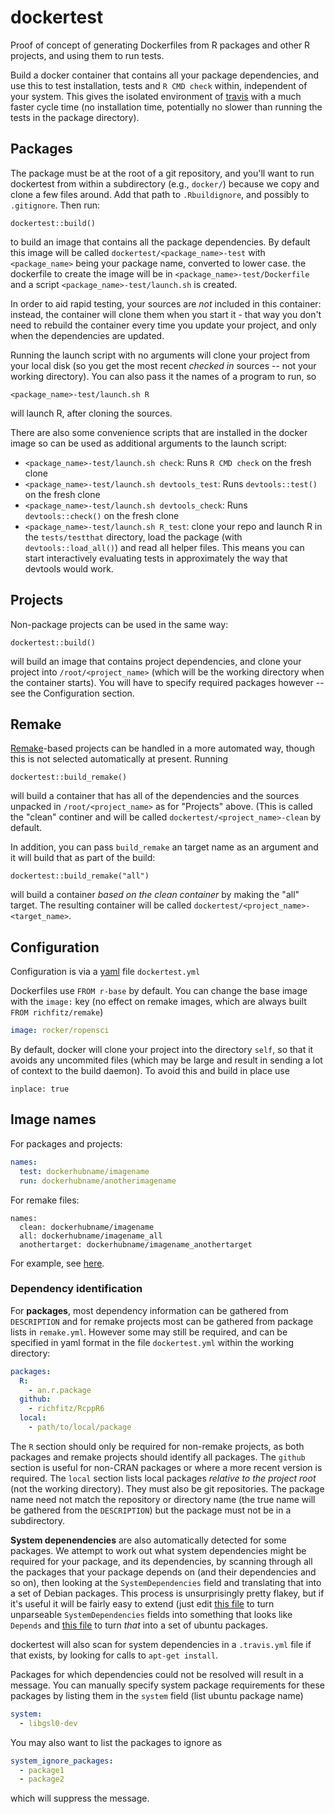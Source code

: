 # dockertest

Proof of concept of generating Dockerfiles from R packages and other R projects, and using them to run tests.

Build a docker container that contains all your package dependencies, and use this to test installation, tests and `R CMD check` within, independent of your system.  This gives the isolated environment of [travis](https://travis.org) with a much faster cycle time (no installation time, potentially no slower than running the tests in the package directory).

## Packages

The package must be at the root of a git repository, and you'll want to run dockertest from within a subdirectory (e.g., `docker/`) because we copy and clone a few files around.  Add that path to `.Rbuildignore`, and possibly to `.gitignore`.  Then run:

```
dockertest::build()
```

to build an image that contains all the package dependencies.  By default this image will be called `dockertest/<package_name>-test` with `<package_name>` being your package name, converted to lower case.  the dockerfile to create the image will be in `<package_name>-test/Dockerfile` and a script `<package_name>-test/launch.sh` is created.

In order to aid rapid testing, your sources are *not* included in this container: instead, the container will clone them when you start it - that way you don't need to rebuild the container every time you update your project, and only when the dependencies are updated.

Running the launch script with no arguments will clone your project from your local disk (so you get the most recent *checked in* sources -- not your working directory).  You can also pass it the names of a program to run, so

```
<package_name>-test/launch.sh R
```

will launch R, after cloning the sources.

There are also some convenience scripts that are installed in the docker image so can be used as additional arguments to the launch script:

* `<package_name>-test/launch.sh check`: Runs `R CMD check` on the fresh clone
* `<package_name>-test/launch.sh devtools_test`: Runs `devtools::test()` on the fresh clone
* `<package_name>-test/launch.sh devtools_check`: Runs `devtools::check()` on the fresh clone
* `<package_name>-test/launch.sh R_test`: clone your repo and launch R in the `tests/testthat` directory, load the package (with `devtools::load_all()`) and read all helper files.  This means you can start interactively evaluating tests in approximately the way that devtools would work.

## Projects

Non-package projects can be used in the same way:

```
dockertest::build()
```

will build an image that contains project dependencies, and clone your project into `/root/<project_name>` (which will be the working directory when the container starts).  You will have to specify required packages however -- see the Configuration section.

## Remake

[Remake](https://github.com/richfitz/remake)-based projects can be handled in a more automated way, though this is not selected automatically at present.  Running

```
dockertest::build_remake()
```

will build a container that has all of the dependencies and the sources unpacked in `/root/<project_name>` as for "Projects" above.  (This is called the "clean" continer and will be called `dockertest/<project_name>-clean` by default.

In addition, you can pass `build_remake` an target name as an argument and it will build that as part of the build:

```
dockertest::build_remake("all")
```

will build a container *based on the clean container* by making the "all" target.  The resulting container will be called `dockertest/<project_name>-<target_name>`.

## Configuration

Configuration is via a [yaml](https://yaml.org) file `dockertest.yml`

Dockerfiles use `FROM r-base` by default.  You can change the base image with the `image:` key (no effect on remake images, which are always built `FROM richfitz/remake`)

```yaml
image: rocker/ropensci
```

By default, docker will clone your project into the directory `self`, so that it avoids any uncommited files (which may be large and result in sending a lot of context to the build daemon).  To avoid this and build in place use

```
inplace: true
```

## Image names

For packages and projects:

```yaml
names:
  test: dockerhubname/imagename
  run: dockerhubname/anotherimagename
```

For remake files:

```
names:
  clean: dockerhubname/imagename
  all: dockerhubname/imagename_all
  anothertarget: dockerhubname/imagename_anothertarget
```

For example, see [here](https://github.com/dfalster/baad/blob/master/docker/dockertest.yml).

### Dependency identification

For **packages**, most dependency information can be gathered from `DESCRIPTION` and for remake projects most can be gathered from package lists in `remake.yml`.  However some may still be required, and can be specified in yaml format in the file `dockertest.yml` within the working directory:

```yaml
packages:
  R:
    - an.r.package
  github:
    - richfitz/RcppR6
  local:
    - path/to/local/package
```

The `R` section should only be required for non-remake projects, as both packages and remake projects should identify all packages.  The `github` section is useful for non-CRAN packages or where a more recent version is required.  The `local` section lists local packages *relative to the project root* (not the working directory).  They must also be git repositories.  The package name need not match the repository or directory name (the true name will be gathered from the `DESCRIPTION`) but the package must not be in a subdirectory.

**System depenendencies** are also automatically detected for some packages.  We attempt to work out what system dependencies might be required for your package, and its dependencies, by scanning through all the packages that your package depends on (and their dependencies and so on), then looking at the `SystemDependencies` field and translating that into a set of Debian packages.  This process is unsurprisingly pretty flakey, but if it's useful it will be fairly easy to extend (just edit [this file](https://github.com/richfitz/dockertest/blob/master/inst/system_requirements_sanitise.yml) to turn unparseable `SystemDependencies` fields into something that looks like `Depends` and [this file](https://github.com/richfitz/dockertest/blob/master/inst/system_requirements_apt_get.yml) to turn *that* into a set of ubuntu packages.

dockertest will also scan for system dependencies in a `.travis.yml` file if that exists, by looking for calls to `apt-get install`.

Packages for which dependencies could not be resolved will result in a message.  You can manually specify system package requirements for these packages by listing them in the `system` field (list ubuntu package name)


```yaml
system:
  - libgsl0-dev
```

You may also want to list the packages to ignore as

```yaml
system_ignore_packages:
  - package1
  - package2
```

which will suppress the message.
